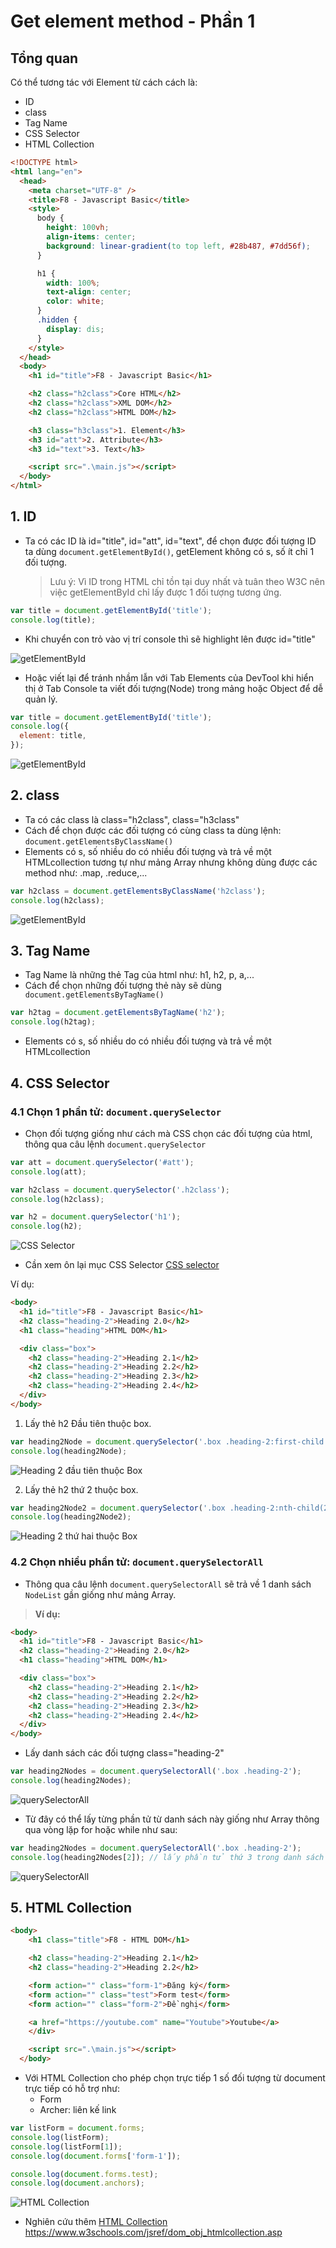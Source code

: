 # Get element method - Phần 1

## Tổng quan

Có thể tương tác với Element từ cách cách là:

- ID
- class
- Tag Name
- CSS Selector
- HTML Collection

```html
<!DOCTYPE html>
<html lang="en">
  <head>
    <meta charset="UTF-8" />
    <title>F8 - Javascript Basic</title>
    <style>
      body {
        height: 100vh;
        align-items: center;
        background: linear-gradient(to top left, #28b487, #7dd56f);
      }

      h1 {
        width: 100%;
        text-align: center;
        color: white;
      }
      .hidden {
        display: dis;
      }
    </style>
  </head>
  <body>
    <h1 id="title">F8 - Javascript Basic</h1>

    <h2 class="h2class">Core HTML</h2>
    <h2 class="h2class">XML DOM</h2>
    <h2 class="h2class">HTML DOM</h2>

    <h3 class="h3class">1. Element</h3>
    <h3 id="att">2. Attribute</h3>
    <h3 id="text">3. Text</h3>

    <script src=".\main.js"></script>
  </body>
</html>
```

## 1. ID

- Ta có các ID là id="title", id="att", id="text", để chọn được đối tượng ID ta dùng `document.getElementById()`, getElement không có s, số ít chỉ 1 đối tượng.
  > Lưu ý: Vì ID trong HTML chỉ tồn tại duy nhất và tuân theo W3C nên việc getElementById chỉ lấy được 1 đối tượng tương ứng.

```js
var title = document.getElementById('title');
console.log(title);
```

- Khi chuyển con trỏ vào vị trí console thì sẽ highlight lên được id="title"

![getElementById](./images/001.png 'getElementById')

- Hoặc viết lại để tránh nhầm lẫn với Tab Elements của DevTool khi hiển thị ở Tab Console ta viết đối tượng(Node) trong mảng hoặc Object để dễ quản lý.

```js
var title = document.getElementById('title');
console.log({
  element: title,
});
```

![getElementById](./images/002.png 'getElementById')

## 2. class

- Ta có các class là class="h2class", class="h3class"
- Cách để chọn được các đối tượng có cùng class ta dùng lệnh:
  `document.getElementsByClassName()`
- Elements có s, số nhiều do có nhiều đối tượng và trả về một HTMLcollection tương tự như mảng Array nhưng không dùng được các method như: .map, .reduce,...

```js
var h2class = document.getElementsByClassName('h2class');
console.log(h2class);
```

![getElementById](./images/003.png 'getElementById')

## 3. Tag Name

- Tag Name là những thẻ Tag của html như: h1, h2, p, a,...
- Cách để chọn những đối tượng thẻ này sẽ dùng ` document.getElementsByTagName()`

```js
var h2tag = document.getElementsByTagName('h2');
console.log(h2tag);
```

- Elements có s, số nhiều do có nhiều đối tượng và trả về một HTMLcollection

## 4. CSS Selector

### 4.1 Chọn 1 phần tử: `document.querySelector`

- Chọn đối tượng giống như cách mà CSS chọn các đối tượng của html, thông qua câu lệnh `document.querySelector`

```js
var att = document.querySelector('#att');
console.log(att);

var h2class = document.querySelector('.h2class');
console.log(h2class);

var h2 = document.querySelector('h1');
console.log(h2);
```

![CSS Selector](./images/004.png 'CSS Selector')

- Cần xem ôn lại mục CSS Selector [CSS selector](./css-selector.md)

Ví dụ:

```html
<body>
  <h1 id="title">F8 - Javascript Basic</h1>
  <h2 class="heading-2">Heading 2.0</h2>
  <h1 class="heading">HTML DOM</h1>

  <div class="box">
    <h2 class="heading-2">Heading 2.1</h2>
    <h2 class="heading-2">Heading 2.2</h2>
    <h2 class="heading-2">Heading 2.3</h2>
    <h2 class="heading-2">Heading 2.4</h2>
  </div>
</body>
```

1. Lấy thẻ h2 Đầu tiên thuộc box.

```js
var heading2Node = document.querySelector('.box .heading-2:first-child');
console.log(heading2Node);
```

![Heading 2 đầu tiên thuộc Box](./images/005.png 'Heading 2 đầu tiên thuộc Box')

2. Lấy thẻ h2 thứ 2 thuộc box.

```js
var heading2Node2 = document.querySelector('.box .heading-2:nth-child(2)');
console.log(heading2Node2);
```

![Heading 2 thứ hai thuộc Box](./images/006.png 'Heading 2 thứ hai thuộc Box')

### 4.2 Chọn nhiều phần tử: `document.querySelectorAll`

- Thông qua câu lệnh `document.querySelectorAll` sẽ trả về 1 danh sách `NodeList` gần giống như mảng Array.

> **Ví dụ:**

```html
<body>
  <h1 id="title">F8 - Javascript Basic</h1>
  <h2 class="heading-2">Heading 2.0</h2>
  <h1 class="heading">HTML DOM</h1>

  <div class="box">
    <h2 class="heading-2">Heading 2.1</h2>
    <h2 class="heading-2">Heading 2.2</h2>
    <h2 class="heading-2">Heading 2.3</h2>
    <h2 class="heading-2">Heading 2.4</h2>
  </div>
</body>
```

- Lấy danh sách các đối tượng class="heading-2"

```js
var heading2Nodes = document.querySelectorAll('.box .heading-2');
console.log(heading2Nodes);
```

![querySelectorAll](./images/007.png 'querySelectorAll')

- Từ đây có thể lấy từng phần tử từ danh sách này giống như Array thông qua vòng lặp for hoặc while như sau:

```js
var heading2Nodes = document.querySelectorAll('.box .heading-2');
console.log(heading2Nodes[2]); // lấy phần tử thứ 3 trong danh sách
```

![querySelectorAll](./images/008.png 'querySelectorAll')

## 5. HTML Collection

```html
<body>
    <h1 class="title">F8 - HTML DOM</h1>

    <h2 class="heading-2">Heading 2.1</h2>
    <h2 class="heading-2">Heading 2.2</h2>

    <form action="" class="form-1">Đăng ký</form>
    <form action="" class="test">Form test</form>
    <form action="" class="form-2">Đề nghị</form>

    <a href="https://youtube.com" name="Youtube">Youtube</a>
    </div>

    <script src=".\main.js"></script>
  </body>
```

- Với HTML Collection cho phép chọn trực tiếp 1 số đối tượng từ document trực tiếp có hỗ trợ như:
  - Form
  - Archer: liên kế link

```js
var listForm = document.forms;
console.log(listForm);
console.log(listForm[1]);
console.log(document.forms['form-1']);

console.log(document.forms.test);
console.log(document.anchors);
```

![HTML Collection](./images/009.png 'HTML Collection')

- Nghiên cứu thêm [HTML Collection](https://www.w3schools.com/jsref/dom_obj_htmlcollection.asp) https://www.w3schools.com/jsref/dom_obj_htmlcollection.asp
